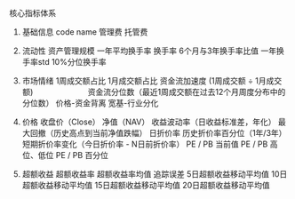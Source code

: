 核心指标体系
1. 基础信息
code
name
管理费
托管费

2. 流动性
资产管理规模
一年平均换手率
换手率
6个月与3年换手率比值
一年换手率std
10%分位换手率

3. 市场情绪
1周成交额占比
1月成交额占比
资金流加速度 (1周成交额 ÷ 1月成交额)                         
资金流分位数（最近1周成交额在过去12个月周度分布中的分位数）
价格-资金背离
宽基-行业分化

4. 价格
收盘价（Close）
净值（NAV）
收益波动率（日收益标准差，年化）
最大回撤（历史高点到当前净值跌幅）
日折价率
历史折价率百分位（1年/3年）
短期折价率变化（今日折价率 - N日前折价率）
PE / PB 当前值
PE / PB 高位、低位
PE / PB 百分位

5. 超额收益
超额收益率
超额收益率均值
追踪误差
5日超额收益移动平均值
10日超额收益移动平均值
15日超额收益移动平均值
20日超额收益移动平均值
